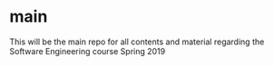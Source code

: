 # main
This will be the main repo for all contents and material regarding the Software Engineering course Spring 2019
